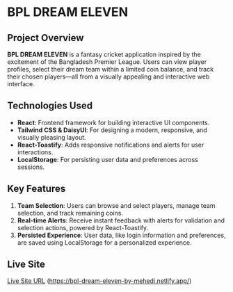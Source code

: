 # BPL DREAM ELEVEN

## Project Overview
**BPL DREAM ELEVEN** is a fantasy cricket application inspired by the excitement of the Bangladesh Premier League. Users can view player profiles, select their dream team within a limited coin balance, and track their chosen players—all from a visually appealing and interactive web interface.

## Technologies Used
- **React**: Frontend framework for building interactive UI components.
- **Tailwind CSS & DaisyUI**: For designing a modern, responsive, and visually pleasing layout.
- **React-Toastify**: Adds responsive notifications and alerts for user interactions.
- **LocalStorage**: For persisting user data and preferences across sessions.

## Key Features
1. **Team Selection**: Users can browse and select players, manage team selection, and track remaining coins.
2. **Real-time Alerts**: Receive instant feedback with alerts for validation and selection actions, powered by React-Toastify.
3. **Persisted Experience**: User data, like login information and preferences, are saved using LocalStorage for a personalized experience.

## Live Site
[Live Site URL](#) (https://bpl-dream-eleven-by-mehedi.netlify.app/)
